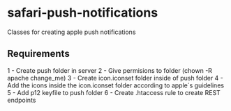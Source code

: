 # safari-push-notifications
Classes for creating apple push notifications

## Requirements

1 - Create push folder in server 
2 - Give permisions to folder (chown -R apache change_me)
3 - Create icon.iconset folder inside of push folder 
4 - Add the icons inside the icon.iconset folder according to apple´s guidelines 
5 - Add p12 keyfile to push folder 
6 - Create .htaccess rule to create REST endpoints

